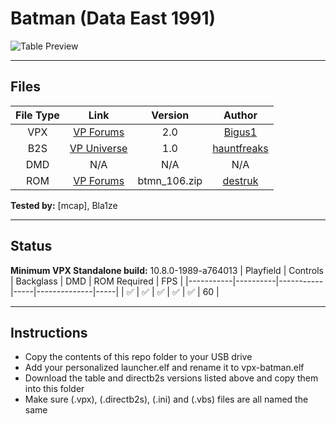 # Batman (Data East 1991)

![Table Preview](https://raw.githubusercontent.com/LegendsUnchained/vpx-standalone-alp4k/main/images/vpx-batman-preview.jpg)

---

## Files
| File Type | Link | Version | Author |
|:---------:|:----:|:-------:|:------:|
| VPX | [VP Forums](https://www.vpforums.org/index.php?app=downloads&showfile=15137) | 2.0 | [Bigus1](https://www.vpforums.org/index.php?showuser=107629) |
| B2S | [VP Universe](https://vpuniverse.com/files/file/13523-batman-data-east-1991-b2s-with-full-dmd/) | 1.0 | [hauntfreaks](https://vpuniverse.com/profile/5216-hauntfreaks/) |
| DMD | N/A | N/A | N/A |
| ROM | [VP Forums](https://www.vpforums.org/index.php?app=downloads&showfile=832) | btmn_106.zip | [destruk](https://www.vpforums.org/index.php?showuser=5) |

**Tested by:** [mcap], Bla1ze

---

## Status 
**Minimum VPX Standalone build:** 10.8.0-1989-a764013
| Playfield | Controls | Backglass | DMD | ROM Required | FPS | 
|-----------|----------|-----------|-----|--------------|-----|
| :white_check_mark: | :white_check_mark: | :white_check_mark: | :white_check_mark: | :white_check_mark: | 60 |

---

## Instructions
- Copy the contents of this repo folder to your USB drive
- Add your personalized launcher.elf and rename it to vpx-batman.elf
- Download the table and directb2s versions listed above and copy them into this folder
- Make sure (.vpx), (.directb2s), (.ini) and (.vbs) files are all named the same
